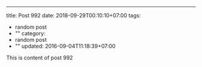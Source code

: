 ---
title: Post 992
date: 2018-09-29T00:10:10+07:00
tags:
  - random post
  - ""
category:
  - random post
  - ""
updated: 2016-09-04T11:18:39+07:00

This is content of post 992